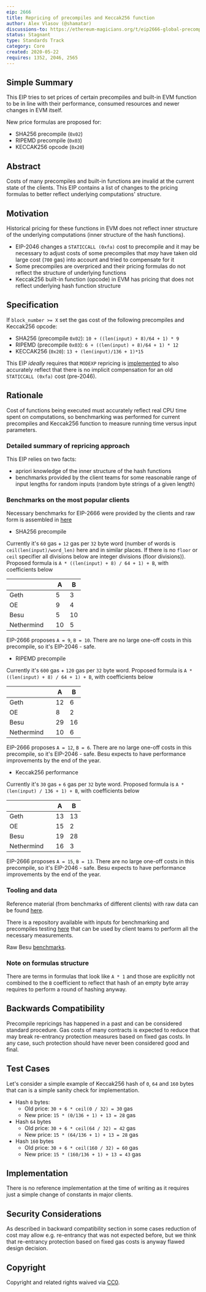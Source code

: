 ```yaml
---
eip: 2666
title: Repricing of precompiles and Keccak256 function
author: Alex Vlasov (@shamatar)
discussions-to: https://ethereum-magicians.org/t/eip2666-global-precompiles-repricing-and-many-more-discussion-thread/4332
status: Stagnant
type: Standards Track
category: Core
created: 2020-05-22
requires: 1352, 2046, 2565
---
```


## Simple Summary

This EIP tries to set prices of certain precompiles and built-in EVM function to be in line with their performance, consumed resources and newer changes in EVM itself.

New price formulas are proposed for:

- SHA256 precompile (`0x02`)
- RIPEMD precompile (`0x03`)
- KECCAK256 opcode (`0x20`)

## Abstract

Costs of many precompiles and built-in functions are invalid at the current state of the clients. This EIP contains a list of changes to the pricing formulas to better reflect underlying computations' structure.

## Motivation

Historical pricing for these functions in EVM does not reflect inner structure of the underlying computations (inner structure of the hash functions).

- EIP-2046 changes a `STATICCALL (0xfa)` cost to precompile and it may be necessary to adjust costs of some precompiles that *may* have taken old large cost (`700` gas) into account and tried to compensate for it
- Some precompiles are overpriced and their pricing formulas do not reflect the structure of underlying functions
- Keccak256 built-in function (opcode) in EVM has pricing that does not reflect underlying hash function structure

## Specification

If `block_number >= X` set the gas cost of the following precompiles and Keccak256 opcode:

- SHA256 (precompile `0x02`): `10 + ((len(input) + 8)/64 + 1) * 9`
- RIPEMD (precompile `0x03`): `6 + ((len(input) + 8)/64 + 1) * 12`
- KECCAK256 (`0x20`): `13 + (len(input)/136 + 1)*15`

This EIP *ideally* requires that `MODEXP` repricing is [implemented](./eip-2565.md) to also accurately reflect that there is no implicit compensation for an old `STATICCALL (0xfa)` cost (pre-2046).

## Rationale

Cost of functions being executed must accurately reflect real CPU time spent on computations, so benchmarking was performed for current precompiles and Keccak256 function to measure running time versus input parameters. 

### Detailed summary of repricing approach

This EIP relies on two facts:

- apriori knowledge of the inner structure of the hash functions
- benchmarks provided by the client teams for some reasonable range of input lengths for random inputs (random byte strings of a given length)

### Benchmarks on the most popular clients

Necessary benchmarks for EIP-2666 were provided by the clients and raw form is assembled in [here](https://docs.google.com/spreadsheets/d/1aCQnk7prrp3Mbcf011BE5zZnkbc3Iw7QAixn6mLbKS0/edit?usp=sharing)

- SHA256 precompile

Currently it's `60` gas + `12` gas per `32` byte word (number of words is `ceil(len(input)/word_len)` here and in similar places. If there is no `floor` or `ceil` specifier all divisions below are integer divisions (floor divisions)). Proposed formula is `A * ((len(input) + 8) / 64 + 1) + B`, with coefficients below

|   |   | A  | B  |
|---|---|---|---|
| Geth  |   | 5  | 3  |
| OE  |   | 9  | 4  |
| Besu  |   | 5  | 10  |
| Nethermind  |   | 10  | 5  |

EIP-2666 proposes `A = 9`, `B = 10`. There are no large one-off costs in this precompile, so it's EIP-2046 - safe.

- RIPEMD precompile

Currently it's `600` gas + `120` gas per `32` byte word. Proposed formula is `A * ((len(input) + 8) / 64 + 1) + B`, with coefficients below

|   |   | A  | B  |
|---|---|---|---|
| Geth  |   | 12  | 6  |
| OE  |   | 8  | 2  |
| Besu  |   | 29  | 16  |
| Nethermind  |   | 10  | 6  |

EIP-2666 proposes `A = 12`, `B = 6`. There are no large one-off costs in this precompile, so it's EIP-2046 - safe. Besu expects to have performance improvements by the end of the year.

- Keccak256 performance

Currently it's `30` gas + `6` gas per `32` byte word. Proposed formula is `A * (len(input) / 136 + 1) + B`, with coefficients below

|   |   | A  | B  |
|---|---|---|---|
| Geth  |   | 13  | 13  |
| OE  |   | 15  | 2  |
| Besu  |   | 19  | 28  |
| Nethermind  |   | 16  | 3  |

EIP-2666 proposes `A = 15`, `B = 13`. There are no large one-off costs in this precompile, so it's EIP-2046 - safe. Besu expects to have performance improvements by the end of the year.

### Tooling and data

Reference material (from benchmarks of different clients) with raw data can be found [here](https://docs.google.com/spreadsheets/d/1aCQnk7prrp3Mbcf011BE5zZnkbc3Iw7QAixn6mLbKS0/edit?usp=sharing).

There is a repository available with inputs for benchmarking and precompiles testing [here](https://github.com/shamatar/bench_precompiles) that can be used by client teams to perform all the necessary measurements.

Raw Besu [benchmarks](https://gist.github.com/shemnon/0ddba91be501fa23291bdec9107fe99a).

### Note on formulas structure

There are terms in formulas that look like `A * 1` and those are explicitly not combined to the `B` coefficient to reflect that hash of an empty byte array requires to perform a round of hashing anyway.

## Backwards Compatibility

Precompile repricings has happened in a past and can be considered standard procedure. Gas costs of many contracts is expected to reduce that may break re-entrancy protection measures based on fixed gas costs. In any case, such protection should have never been considered good and final.

## Test Cases

Let's consider a simple example of Keccak256 hash of `0`, `64` and `160` bytes that can is a simple sanity check for implementation.

- Hash `0` bytes:
  - Old price: `30 + 6 * ceil(0 / 32) = 30` gas
  - New price: `15 * (0/136 + 1) + 13 = 28` gas
- Hash `64` bytes
  - Old price: `30 + 6 * ceil(64 / 32) = 42` gas
  - New price: `15 * (64/136 + 1) + 13 = 28` gas
- Hash `160` bytes
  - Old price: `30 + 6 * ceil(160 / 32) = 60` gas
  - New price: `15 * (160/136 + 1) + 13 = 43` gas

## Implementation

There is no reference implementation at the time of writing as it requires just a simple change of constants in major clients.

## Security Considerations

As described in backward compatibility section in some cases reduction of cost may allow e.g. re-entrancy that was not expected before, but we think that re-entrancy protection based on fixed gas costs is anyway flawed design decision.

## Copyright

Copyright and related rights waived via [CC0](../LICENSE.md).
